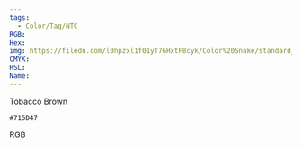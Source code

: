 ```yaml
---
tags:
  - Color/Tag/NTC
RGB:
Hex:
img: https://filedn.com/l0hpzxl1f01yT7GHxtF8cyk/Color%20Snake/standard_csv_to_svg/715D47.svg
CMYK:
HSL:
Name:
---
```

Tobacco Brown
```palette
#715D47
```
RGB
